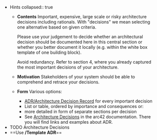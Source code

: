 - Hints
  collapsed:: true
	- **Contents**
	  Important, expensive, large scale or risky architecture decisions including rationals. With \"decisions\" we mean selecting one alternative based on given criteria.
	  
	  Please use your judgement to decide whether an architectural decision should be documented here in this central section or whether you better document it locally (e.g. within the white box template of one building block).
	  
	  Avoid redundancy. Refer to section 4, where you already captured the most important decisions of your architecture.
	- **Motivation**
	  Stakeholders of your system should be able to comprehend and retrace your decisions.
	- **Form**
	  Various options:
		- [ADR/Architecture Decision Record](https://thinkrelevance.com/blog/2011/11/15/documenting-architecture-decisions) for every important decision
		- List or table, ordered by importance and consequences or:
		- more detailed in form of separate sections per decision
		- See [Architecture Decisions](https://docs.arc42.org/section-9/) in the arc42 documentation. There you will find links and examples about ADR.
- TODO Architecture Decisions
- ==Use **/Template ADR**==